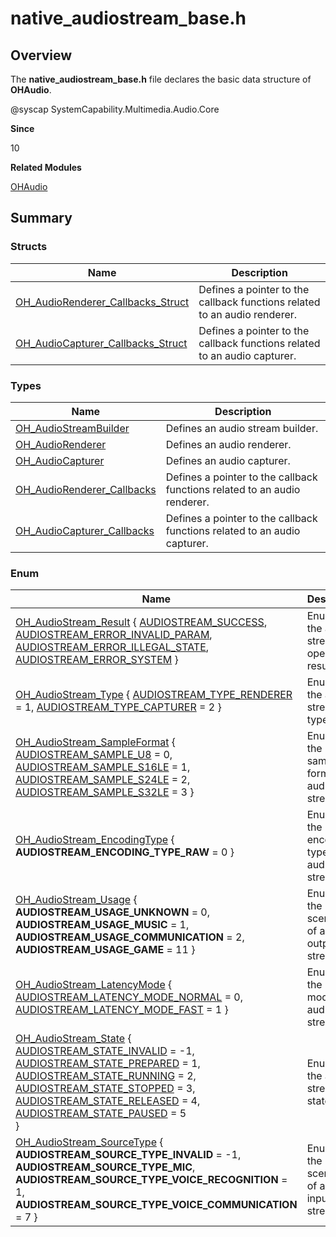 # native_audiostream_base.h


## Overview

The **native_audiostream_base.h** file declares the basic data structure of **OHAudio**.

\@syscap SystemCapability.Multimedia.Audio.Core

**Since**

10

**Related Modules**

[OHAudio](_o_h_audio.md)


## Summary


### Structs

| Name| Description| 
| -------- | -------- |
| [OH_AudioRenderer_Callbacks_Struct](_o_h___audio_renderer___callbacks___struct.md) | Defines a pointer to the callback functions related to an audio renderer.| 
| [OH_AudioCapturer_Callbacks_Struct](_o_h___audio_capturer___callbacks___struct.md) | Defines a pointer to the callback functions related to an audio capturer.| 


### Types

| Name| Description| 
| -------- | -------- |
| [OH_AudioStreamBuilder](_o_h_audio.md#oh_audiostreambuilder) | Defines an audio stream builder.| 
| [OH_AudioRenderer](_o_h_audio.md#oh_audiorenderer) | Defines an audio renderer.| 
| [OH_AudioCapturer](_o_h_audio.md#oh_audiocapturer) | Defines an audio capturer.| 
| [OH_AudioRenderer_Callbacks](_o_h_audio.md#oh_audiorenderer_callbacks) | Defines a pointer to the callback functions related to an audio renderer.| 
| [OH_AudioCapturer_Callbacks](_o_h_audio.md#oh_audiocapturer_callbacks) | Defines a pointer to the callback functions related to an audio capturer.| 


### Enum

| Name| Description| 
| -------- | -------- |
| [OH_AudioStream_Result](_o_h_audio.md#oh_audiostream_result) { [AUDIOSTREAM_SUCCESS](_o_h_audio.md), [AUDIOSTREAM_ERROR_INVALID_PARAM](_o_h_audio.md), [AUDIOSTREAM_ERROR_ILLEGAL_STATE](_o_h_audio.md), [AUDIOSTREAM_ERROR_SYSTEM](_o_h_audio.md) } | Enumerates the audio stream operation results.| 
| [OH_AudioStream_Type](_o_h_audio.md#oh_audiostream_type) { [AUDIOSTREAM_TYPE_RENDERER](_o_h_audio.md) = 1, [AUDIOSTREAM_TYPE_CAPTURER](_o_h_audio.md) = 2 } | Enumerates the audio stream types.| 
| [OH_AudioStream_SampleFormat](_o_h_audio.md#oh_audiostream_sampleformat) { [AUDIOSTREAM_SAMPLE_U8](_o_h_audio.md) = 0, [AUDIOSTREAM_SAMPLE_S16LE](_o_h_audio.md) = 1, [AUDIOSTREAM_SAMPLE_S24LE](_o_h_audio.md) = 2, [AUDIOSTREAM_SAMPLE_S32LE](_o_h_audio.md) = 3 } | Enumerates the sampling formats of audio streams.| 
| [OH_AudioStream_EncodingType](_o_h_audio.md#oh_audiostream_encodingtype) { **AUDIOSTREAM_ENCODING_TYPE_RAW** = 0 } | Enumerates the encoding types of audio streams.| 
| [OH_AudioStream_Usage](_o_h_audio.md#oh_audiostream_usage) { **AUDIOSTREAM_USAGE_UNKNOWN** = 0, **AUDIOSTREAM_USAGE_MUSIC** = 1, **AUDIOSTREAM_USAGE_COMMUNICATION** = 2, **AUDIOSTREAM_USAGE_GAME** = 11 } | Enumerates the usage scenarios of audio output streams.| 
| [OH_AudioStream_LatencyMode](_o_h_audio.md#oh_audiostream_latencymode) { [AUDIOSTREAM_LATENCY_MODE_NORMAL](_o_h_audio.md) = 0, [AUDIOSTREAM_LATENCY_MODE_FAST](_o_h_audio.md) = 1 } | Enumerates the latency modes of audio streams.| 
| [OH_AudioStream_State](_o_h_audio.md#oh_audiostream_state) {<br>[AUDIOSTREAM_STATE_INVALID](_o_h_audio.md) = -1, [AUDIOSTREAM_STATE_PREPARED](_o_h_audio.md) = 1, [AUDIOSTREAM_STATE_RUNNING](_o_h_audio.md) = 2, [AUDIOSTREAM_STATE_STOPPED](_o_h_audio.md) = 3,<br>[AUDIOSTREAM_STATE_RELEASED](_o_h_audio.md) = 4, [AUDIOSTREAM_STATE_PAUSED](_o_h_audio.md) = 5<br>} | Enumerates the audio stream states.| 
| [OH_AudioStream_SourceType](_o_h_audio.md#oh_audiostream_sourcetype) { **AUDIOSTREAM_SOURCE_TYPE_INVALID** = -1, **AUDIOSTREAM_SOURCE_TYPE_MIC**, **AUDIOSTREAM_SOURCE_TYPE_VOICE_RECOGNITION** = 1, **AUDIOSTREAM_SOURCE_TYPE_VOICE_COMMUNICATION** = 7 } | Enumerates the usage scenarios of audio input streams.| 
